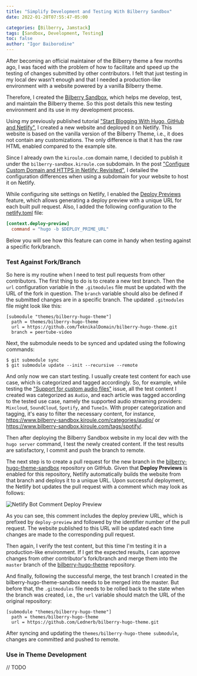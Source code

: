 ```yaml
---
title: "Simplify Development and Testing With Bilberry Sandbox"
date: 2022-01-20T07:55:47-05:00

categories: [Bilberry, Jamstack]
tags: [Sandbox, Development, Testing]
toc: false
author: "Igor Baiborodine"
---
```


After becoming an official maintainer of the Bilberry theme a few months ago, I was faced with the problem of how to facilitate and speed up the testing of changes submitted by other contributors. 
I felt that just testing in my local dev wasn't enough and that I needed a production-like environment with a website powered by a vanilla Bilberry theme.

Therefore, I created the [Bilberry Sandbox](https://www.bilberry-sandbox.kiroule.com/), which helps me develop, test, and maintain the Bilberry theme. 
So this post details this new testing environment and its use in my development process.

<!--more-->

Using my previously published tutorial ["Start Blogging With Hugo, GitHub and Netlify"](/article/start-blogging-with-github-hugo-and-netlify/), I created a new website and deployed it on Netlify. 
This website is based on the vanilla version of the Bilberry Theme, i.e., it does not contain any customizations. 
The only difference is that it has the raw HTML enabled compared to the example site.

Since I already own the `kiroule.com` domain name, I decided to publish it under the `bilberry-sandbox.kiroule.com` subdomain. 
In the post ["Configure Custom Domain and HTTPS in Netlify: Revisited"](/article/configure-custom-domain-and-https-in-netlify-revisited/), I detailed the configuration differences when using a subdomain for your website to host it on Netlify. 

While configuring site settings on Netlify, I enabled the [Deploy Previews](https://docs.netlify.com/site-deploys/deploy-previews/) feature, which allows generating a deploy preview with a unique URL for each built pull request. 
Also, I added the following configuration to the [netlify.toml](https://github.com/igor-baiborodine/bilberry-hugo-theme-sandbox/blob/master/netlify.toml) file:
```toml
[context.deploy-preview]
  command = "hugo -b $DEPLOY_PRIME_URL"
```
Below you will see how this feature can come in handy when testing against a specific fork/branch.

### Test Against Fork/Branch

So here is my routine when I need to test pull requests from other contributors.
The first thing to do is to create a new test branch. 
Then the `url` configuration variable in the `.gitmodules` file must be updated with the URL of the fork in question. 
The `branch` variable should also be defined if the submitted changes are in a specific branch. 
The updated `.gitmodules` file might look like this:
```shell
[submodule "themes/bilberry-hugo-theme"]
  path = themes/bilberry-hugo-theme
  url = https://github.com/TeknikalDomain/bilberry-hugo-theme.git
  branch = peertube-video
```

Next, the submodule needs to be synced and updated using the following commands:
```shell
$ git submodule sync
$ git submodule update --init --recursive --remote
```

And only now we can start testing. 
I usually create test content for each use case, which is categorized and tagged accordingly. 
So, for example, while testing the ["Support for custom audio files"](https://github.com/Lednerb/bilberry-hugo-theme/issues/270) issue, all the test content I created was categorized as `Audio`, and each article was tagged according to the tested use case, namely the supported audio streaming providers: `Mixcloud`, `SoundCloud`, `Spotify`, and `TuneIn`.
With proper categorization and tagging, it's easy to filter the necessary content, for instance, https://www.bilberry-sandbox.kiroule.com/categories/audio/ or https://www.bilberry-sandbox.kiroule.com/tags/spotify/.

Then after deploying the Bilberry Sandbox website in my local dev with the `hugo server` command, I test the newly created content. 
If the test results are satisfactory, I commit and push the branch to remote.

The next step is to create a pull request for the new branch in the [bilberry-hugo-theme-sandbox](https://github.com/igor-baiborodine/bilberry-hugo-theme-sandbox) repository on GitHub.
Given that **Deploy Previews** is enabled for this repository, Netlify automatically builds the website from that branch and deploys it to a unique URL.
Upon successful deployment, the Netlify bot updates the pull request with a comment which may look as follows:

![Netlify Bot Comment Deploy Preview](/img/content/article/simplify-development-and-testing-with-bilberry-sandbox/deploy-preview-netlify-bot-comment.png)

As you can see, this comment includes the deploy preview URL, which is prefixed by `deploy-preview` and followed by the identifier number of the pull request.
The website published to this URL will be updated each time changes are made to the corresponding pull request.

Then again, I verify the test content, but this time I'm testing it in a production-like environment. 
If I get the expected results, I can approve changes from other contributor's fork/branch and merge them into the `master` branch of the [bilberry-hugo-theme](https://github.com/Lednerb/bilberry-hugo-theme) repository.

And finally, following the successful merge, the test branch I created in the bilberry-hugo-theme-sandbox needs to be merged into the master. 
But before that, the `.gitmodules` file needs to be rolled back to the state when the branch was created, i.e., the `url` variable should match the URL of the original repository:
```shell
[submodule "themes/bilberry-hugo-theme"]
  path = themes/bilberry-hugo-theme
  url = https://github.com/Lednerb/bilberry-hugo-theme.git
```

After syncing and updating the `themes/bilberry-hugo-theme submodule`, changes are committed and pushed to remote.


### Use in Theme Development
// TODO